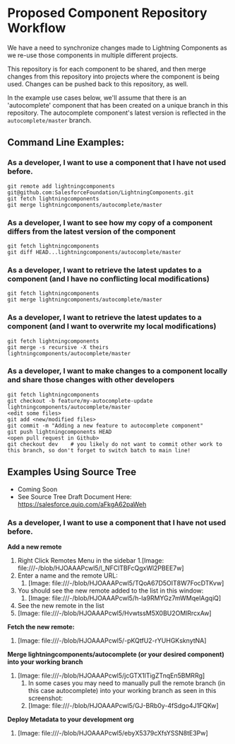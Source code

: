 # Proposed Component Repository Workflow

We have a need to synchronize changes made to Lightning Components as we re-use those components in multiple different projects.

This repository is for each component to be shared, and then merge changes from this repository into projects where the component is being used.  Changes can be pushed back to this repository, as well.

In the example use cases below, we'll assume that there is an 'autocomplete' component that has been created on a unique branch in this repository. The autocomplete component's latest version is reflected in the `autocomplete/master` branch.

## Command Line Examples:

### As a developer, I want to use a component that I have not used before.

    git remote add lightningcomponents git@github.com:SalesforceFoundation/LightningComponents.git
    git fetch lightningcomponents
    git merge lightningcomponents/autocomplete/master

### As a developer, I want to see how my copy of a component differs from the latest version of the component

    git fetch lightningcomponents
    git diff HEAD...lightningcomponents/autocomplete/master

### As a developer, I want to retrieve the latest updates to a component (and I have no conflicting local modifications)

    git fetch lightningcomponents
    git merge lightningcomponents/autocomplete/master

### As a developer, I want to retrieve the latest updates to a component (and I want to overwrite my local modifications)

    git fetch lightningcomponents
    git merge -s recursive -X theirs lightningcomponents/autocomplete/master

### As a developer, I want to make changes to a component locally and share those changes with other developers

    git fetch lightningcomponents
    git checkout -b feature/my-autocomplete-update lightningcomponents/autocomplete/master
    <edit some files>
    git add <new/modified files>
    git commit -m "Adding a new feature to autocomplete component"
    git push lightningcomponents HEAD
    <open pull request in Github>
    git checkout dev    # you likely do not want to commit other work to this branch, so don't forget to switch batch to main line!
    
## Examples Using Source Tree

- Coming Soon
- See Source Tree Draft Document Here: https://salesforce.quip.com/aFkgA62paWeh

### As a developer, I want to use a component that I have not used before.
**Add a new remote**

1. Right Click Remotes Menu in the sidebar
    1.[Image: file:///-/blob/HJOAAAPcwl5/l_NFClTBFcQgxWl2PBEE7w]
3. Enter a name and the remote URL:
    1. [Image: file:///-/blob/HJOAAAPcwl5/TQoA67D5OIT8W7FocDTKvw]
4. You should see the new remote added to the list in this window:
    1. [Image: file:///-/blob/HJOAAAPcwl5/h-Ia9RMYGz7mWMqelAgqiQ]
5. See the new remote in the list
6. [Image: file:///-/blob/HJOAAAPcwl5/HvwtssM5X0BU2OMlRrcxAw]

**Fetch the new remote:**

1. [Image: file:///-/blob/HJOAAAPcwl5/-pKQtfU2-rYUHGKsknytNA]

**Merge lightningcomponents/autocomplete (or your desired component) into your working branch**

1. [Image: file:///-/blob/HJOAAAPcwl5/jcGTX1lTigZTnqEn5BMRRg]
    1. In some cases you may need to manually pull the remote branch (in this case autocomplete) into your working branch as seen in this screenshot:
    2. [Image: file:///-/blob/HJOAAAPcwl5/GJ-BRb0y-4fSdgo4J1FQKw]

**Deploy Metadata to your development org**

1. [Image: file:///-/blob/HJOAAAPcwl5/ebyX5379cXfsYSSN8tE3Pw]



